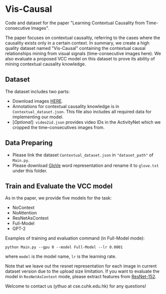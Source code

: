 # Vis-Causal
Code and dataset for the paper "Learning Contextual Causality from Time-consecutive Images".

The paper focuses on contextual causaltiy, referring to the cases where the causality exists only in a certain context. In summary, we create a high quality dataset named "Vis-Causal" containing the contextual causal relationships mining from visual signals (time-consecutive images here).
We also evaluate a proposed VCC model on this dataset to prove its ability of mining contextual causality knowledge.

## Dataset
The dataset includes two parts:

* Download images [HERE](https://mycuhk-my.sharepoint.com/:f:/g/personal/1155160328_link_cuhk_edu_hk/EofV9h11SnZKhR8NtHX-o4YBTooSa5QxHiuQPg9bG1_eaQ?e=0EYLe2).
* Annotations for contextual causality knowledge is in `Contextual_dataset.json`. This file also includes all required data for implementing our model.
* \[*Optional*\]: `video2id.json` provides video IDs in the ActivityNet which we cropped the time-consecutives images from.

## Data Preparing
* Please link the dataset `Contextual_dataset.json` in `"dataset_path"` of `Main.py`. 
* Please download [GloVe](http://nlp.stanford.edu/data/wordvecs/glove.6B.zip) word representation and rename it to `glove.txt` under this folder. 

## Train and Evaluate the VCC model
As in the paper, we provide five models for the task:  

- NoContext
- NoAttention
- ResNetAsContext
- Full-Model
- GPT-2

Examples of training and evaluation command (in Full-Model mode):  
```
python Main.py --gpu 0 --model Full-Model --lr 0.0001
```
where `model` is the model name, `lr` is the learning rate.

Note that we leave out the resnet representation for each image in current dataset version due to the upload size limitation.
If you want to evaluate the model in `ResNetAsContext` mode, please extract features from [ResNet-152](https://github.com/pytorch/vision/blob/master/torchvision/models/resnet.py).

Welcome to contact us (ythuo at cse.cuhk.edu.hk) for any questions!
